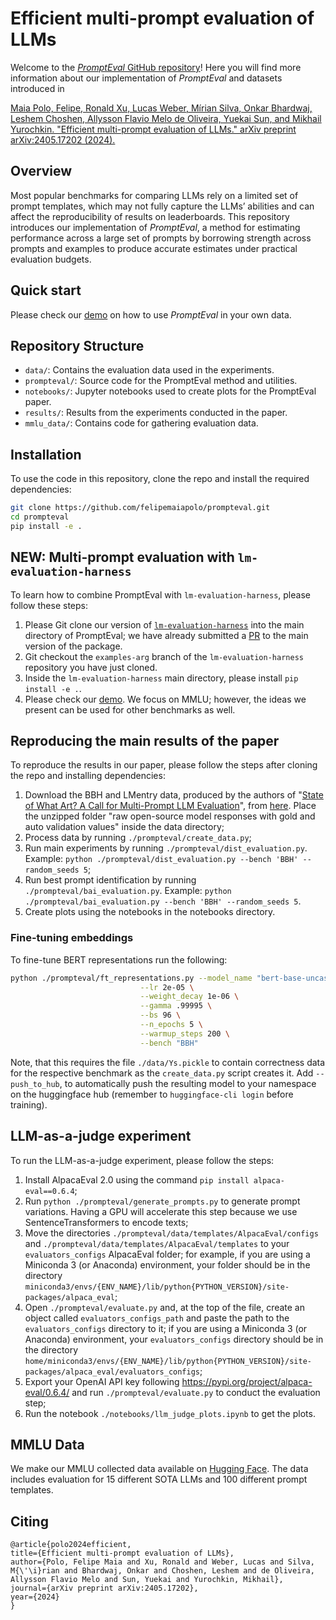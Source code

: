 # Efficient multi-prompt evaluation of LLMs

Welcome to the [*PromptEval* GitHub repository](https://github.com/felipemaiapolo/prompteval)! Here you will find more information about our implementation of *PromptEval* and datasets introduced in

[Maia Polo, Felipe, Ronald Xu, Lucas Weber, Mírian Silva, Onkar Bhardwaj, Leshem Choshen, Allysson Flavio Melo de Oliveira, Yuekai Sun, and Mikhail Yurochkin. "Efficient multi-prompt evaluation of LLMs." arXiv preprint arXiv:2405.17202 (2024).](https://arxiv.org/abs/2405.17202)

## Overview

Most popular benchmarks for comparing LLMs rely on a limited set of prompt templates, which may not fully capture the LLMs’ abilities and can affect the reproducibility of results on leaderboards. This repository introduces our implementation of *PromptEval*, a method for estimating performance across a large set of prompts by borrowing strength across prompts and examples to produce accurate estimates under practical evaluation budgets.

##  Quick start

Please check our [demo](https://github.com/felipemaiapolo/prompteval/blob/main/notebooks/PromptEval_demo.ipynb) on how to use *PromptEval* in your own data.

## Repository Structure

- `data/`: Contains the evaluation data used in the experiments.
- `prompteval/`: Source code for the PromptEval method and utilities.
- `notebooks/`: Jupyter notebooks used to create plots for the PromptEval paper.
- `results/`: Results from the experiments conducted in the paper.
- `mmlu_data/`: Contains code for gathering evaluation data.

## Installation

To use the code in this repository, clone the repo and install the required dependencies:

```bash
git clone https://github.com/felipemaiapolo/prompteval.git
cd prompteval
pip install -e .
```

## NEW: Multi-prompt evaluation with `lm-evaluation-harness`

To learn how to combine PromptEval with `lm-evaluation-harness`, please follow these steps:

1. Please Git clone our version of [`lm-evaluation-harness`](https://github.com/mirianfsilva/lm-evaluation-harness) into the main directory of PromptEval; we have already submitted a [PR](https://github.com/EleutherAI/lm-evaluation-harness/pull/2520) to the main version of the package.
2. Git checkout the `examples-arg` branch of the `lm-evaluation-harness` repository you have just cloned.
3. Inside the `lm-evaluation-harness` main directory, please install `pip install -e .`.
4. Please check our [demo](https://github.com/felipemaiapolo/prompteval/blob/main/notebooks/bai_plots.ipynb). We focus on MMLU; however, the ideas we present can be used for other benchmarks as well.


## Reproducing the main results of the paper

To reproduce the results in our paper, please follow the steps after cloning the repo and installing dependencies:
1. Download the BBH and LMentry data, produced by the authors of "[State of What Art? A Call for Multi-Prompt LLM Evaluation](https://arxiv.org/abs/2401.00595)", from [here](https://www.dropbox.com/scl/fo/y9dd8zbteyf0xrjxdtm3e/h/raw%20open-source%20model%20responses%20with%20gold%20and%20auto%20validation%20values.zip?rlkey=okp52gleuibw72fhe62egr6lp&e=1&dl=0). Place the unzipped folder "raw open-source model responses with gold and auto validation values" inside the data directory;
2. Process data by running ``./prompteval/create_data.py``;
3. Run main experiments by running ``./prompteval/dist_evaluation.py``. Example: ``python ./prompteval/dist_evaluation.py --bench 'BBH' --random_seeds 5``;
4. Run best prompt identification by running ``./prompteval/bai_evaluation.py``. Example: ``python ./prompteval/bai_evaluation.py --bench 'BBH' --random_seeds 5``.
5. Create plots using the notebooks in the notebooks directory.

### Fine-tuning embeddings

To fine-tune BERT representations run the following:

```bash
python ./prompteval/ft_representations.py --model_name "bert-base-uncased" \
                             --lr 2e-05 \
                             --weight_decay 1e-06 \
                             --gamma .99995 \
                             --bs 96 \
                             --n_epochs 5 \
                             --warmup_steps 200 \
                             --bench "BBH" 
```
Note, that this requires the file `./data/Ys.pickle` to contain correctness data for the respective benchmark as the `create_data.py` script creates it. Add `--push_to_hub`, to automatically push the resulting model to your namespace on the huggingface hub (remember to `huggingface-cli login` before training).

## LLM-as-a-judge experiment
To run the LLM-as-a-judge experiment, please follow the steps:
1. Install AlpacaEval 2.0 using the command `pip install alpaca-eval==0.6.4`;
2. Run ``python ./prompteval/generate_prompts.py`` to generate prompt variations. Having a GPU will accelerate this step because we use SentenceTransformers to encode texts;
3. Move the directories `./prompteval/data/templates/AlpacaEval/configs` and `./prompteval/data/templates/AlpacaEval/templates` to your `evaluators_configs` AlpacaEval folder; for example, if you are using a Miniconda 3 (or Anaconda) environment, your folder should be in the directory `miniconda3/envs/{ENV_NAME}/lib/python{PYTHON_VERSION}/site-packages/alpaca_eval`;
4. Open `./prompteval/evaluate.py` and, at the top of the file, create an object called `evaluators_configs_path` and paste the path to the `evaluators_configs` directory to it; if you are using a Miniconda 3 (or Anaconda) environment, your `evaluators_configs` directory should be in the directory `home/miniconda3/envs/{ENV_NAME}/lib/python{PYTHON_VERSION}/site-packages/alpaca_eval/evaluators_configs`;
5. Export your OpenAI API key following https://pypi.org/project/alpaca-eval/0.6.4/ and run `./prompteval/evaluate.py` to conduct the evaluation step;
6. Run the notebook `./notebooks/llm_judge_plots.ipynb` to get the plots.

## MMLU Data

We make our MMLU collected data available on [Hugging Face](https://huggingface.co/PromptEval). The data includes evaluation for 15 different SOTA LLMs and 100 different prompt templates.

## Citing

    @article{polo2024efficient,
    title={Efficient multi-prompt evaluation of LLMs},
    author={Polo, Felipe Maia and Xu, Ronald and Weber, Lucas and Silva, M{\'\i}rian and Bhardwaj, Onkar and Choshen, Leshem and de Oliveira, Allysson Flavio Melo and Sun, Yuekai and Yurochkin, Mikhail},
    journal={arXiv preprint arXiv:2405.17202},
    year={2024}
    }
